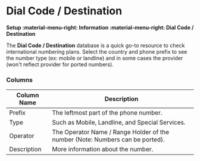 # Dial Code / Destination
**Setup :material-menu-right: Information :material-menu-right: Dial Code / Destination**

The **Dial Code / Destination** database is a quick go-to resource to check international numbering plans. Select the country and phone prefix to see the number type (ex: mobile or landline) and in some cases the provider (won't reflect provider for ported numbers).

### Columns
| Column Name | Description                                                                 |
|-------------|-----------------------------------------------------------------------------|
| Prefix      | The leftmost part of the phone number.                                      |
| Type        | Such as Mobile, Landline, and Special Services.                                |
| Operator    | The Operator Name / Range Holder of the number (Note: Numbers can be ported). |
| Description | More information about the number.                                    |


